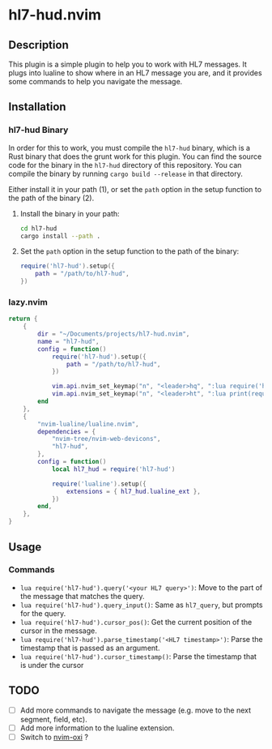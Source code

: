 # hl7-hud.nvim

## Description

This plugin is a simple plugin to help you to work with HL7 messages. It plugs
into lualine to show where in an HL7 message you are, and it provides some
commands to help you navigate the message.

## Installation

### hl7-hud Binary

In order for this to work, you must compile the `hl7-hud` binary, which is a Rust
binary that does the grunt work for this plugin. You can find the source code
for the binary in the `hl7-hud` directory of this repository. You can compile
the binary by running `cargo build --release` in that directory.

Either install it in your path (1), or set the `path` option in the setup function
to the path of the binary (2).

1. Install the binary in your path:
   ```sh
   cd hl7-hud
   cargo install --path .
   ```
2. Set the `path` option in the setup function to the path of the binary:
   ```lua
   require('hl7-hud').setup({
       path = "/path/to/hl7-hud",
   })
   ```

### lazy.nvim

```lua
return {
    {
        dir = "~/Documents/projects/hl7-hud.nvim",
        name = "hl7-hud",
        config = function()
            require('hl7-hud').setup({
                path = "/path/to/hl7-hud",
            })

            vim.api.nvim_set_keymap("n", "<leader>hq", ":lua require('hl7-hud').query_input()<CR>", { silent = true })
            vim.api.nvim_set_keymap("n", "<leader>ht", ":lua print(require('hl7-hud').cursor_timestamp())<CR>", { silent = true })
        end
    },
    {
        "nvim-lualine/lualine.nvim",
        dependencies = {
            "nvim-tree/nvim-web-devicons",
            "hl7-hud",
        },
        config = function()
            local hl7_hud = require('hl7-hud')

            require('lualine').setup({
                extensions = { hl7_hud.lualine_ext },
            })
        end,
    },
}

```

## Usage

### Commands

- `lua require('hl7-hud').query('<your HL7 query>')`: Move to the part of the
message that matches the query.
- `lua require('hl7-hud').query_input()`: Same as `hl7_query`, but prompts
for the query.
- `lua require('hl7-hud').cursor_pos()`: Get the current position of the cursor
in the message.
- `lua require('hl7-hud').parse_timestamp('<HL7 timestamp>')`: Parse the timestamp
  that is passed as an argument.
- `lua require('hl7-hud').cursor_timestamp()`: Parse the timestamp that is
  under the cursor

## TODO

* [ ] Add more commands to navigate the message (e.g. move to the next segment, field, etc).
* [ ] Add more information to the lualine extension.
* [ ] Switch to [nvim-oxi](https://crates.io/crates/nvim-oxi) ?
